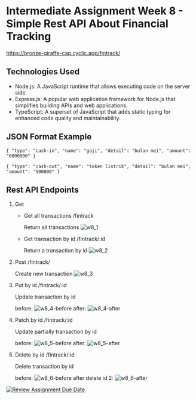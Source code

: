 # Intermediate Assignment Week 8 - Simple Rest API About Financial Tracking

https://bronze-giraffe-cap.cyclic.app/fintrack/

## Technologies Used

- Node.js: A JavaScript runtime that allows executing code on the server side.
- Express.js: A popular web application framework for Node.js that simplifies building APIs and web applications.
- TypeScript: A superset of JavaScript that adds static typing for enhanced code quality and maintainability.

##  JSON Format Example
``
{
    "type": "cash-in",
    "name": "gaji",
    "detail": "bulan mei",
    "amount": "6000000"
}
``

``
{
    "type": "cash-out",
    "name": "token listrik",
    "detail": "bulan mei",
    "amount": "500000"
}
``

## Rest API Endpoints
1. Get
   - Get all transactions /fintrack
     
     Return all transactions
     ![w8_1](https://github.com/RevoU-FSSE-2/week-8-mfaisalkemal/assets/130155172/4c1cdba0-0b96-4c44-8929-80ba4df29248)
   - Get transaction by id /fintrack/:id
     
     Return a transaction by id
     ![w8_2](https://github.com/RevoU-FSSE-2/week-8-mfaisalkemal/assets/130155172/a0764eab-e9cf-4a72-b4f6-aa92d1fa8a76)
2. Post /fintrack/
   
   Create new transaction
   ![w8_3](https://github.com/RevoU-FSSE-2/week-8-mfaisalkemal/assets/130155172/f8c7d4ed-2444-4f06-a9b1-ed4d3c152c4a)
3. Put by id /fintrack/:id
   
   Update transaction by id
   
   before:
   ![w8_4-before](https://github.com/RevoU-FSSE-2/week-8-mfaisalkemal/assets/130155172/de6eb60f-fd4f-423f-8cb7-fc07297cc1a9)
   after:
   ![w8_4-after](https://github.com/RevoU-FSSE-2/week-8-mfaisalkemal/assets/130155172/add45db8-7baf-4a49-861b-cb14a966df7c)
5. Patch by id /fintrack/:id
   
   Update partially transaction by id

   before:
   ![w8_5-before](https://github.com/RevoU-FSSE-2/week-8-mfaisalkemal/assets/130155172/52b90c9d-fa40-4da3-b4b1-0784b85b1fbc)
   after:
   ![w8_5-after](https://github.com/RevoU-FSSE-2/week-8-mfaisalkemal/assets/130155172/df7fe933-6db1-4050-a259-767e97bca2de)
6. Delete by id /fintrack/:id
   
   Delete transaction by id
   
   before:
   ![w8_6-before](https://github.com/RevoU-FSSE-2/week-8-mfaisalkemal/assets/130155172/91d96479-a4be-44f8-8536-769c86a6b4cf)
   after delete id 2:
   ![w8_6-after](https://github.com/RevoU-FSSE-2/week-8-mfaisalkemal/assets/130155172/3403af0e-bd2a-4e2d-88b9-1c18554ac64d)

[![Review Assignment Due Date](https://classroom.github.com/assets/deadline-readme-button-24ddc0f5d75046c5622901739e7c5dd533143b0c8e959d652212380cedb1ea36.svg)](https://classroom.github.com/a/sRKW9Tsr)
